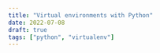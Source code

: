 ```yaml
---
title: "Virtual environments with Python"
date: 2022-07-08
draft: true
tags: ["python", "virtualenv"]
---
```


